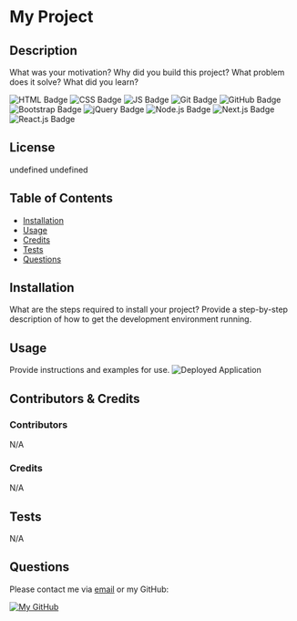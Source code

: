 
# My Project

## Description
What was your motivation? Why did you build this project? What problem does it solve? What did you learn?

![HTML Badge](https://img.shields.io/badge/HTML-white?logo=html5&logoColor=%23E34F26") ![CSS Badge](https://img.shields.io/badge/CSS-white?logo=CSS3&logoColor=%231572B6) ![JS Badge](https://img.shields.io/badge/JavaScript-white?logo=javascript&logoColor=%23F7DF1E) ![Git Badge](https://img.shields.io/badge/Git-white?logo=git&logoColor=%23F05032) ![GitHub Badge](https://img.shields.io/badge/GitHub-white?logo=github&logoColor=%23181717) ![Bootstrap Badge](https://img.shields.io/badge/Bootstrap-white?logo=bootstrap&logoColor=%237952B3) ![jQuery Badge](https://img.shields.io/badge/jQuery-white?logo=jquery&logoColor=%230769AD) ![Node.js Badge](https://img.shields.io/badge/Node.js-white?logo=nodedotjs&logoColor=%#339933) ![Next.js Badge](https://img.shields.io/badge/Next.js-white?logo=next.js&logoColor=%23000000) ![React.js Badge](https://img.shields.io/badge/React.js-white?logo=react&logoColor=%2361DAFB)

## License
undefined
undefined

## Table of Contents
- [Installation](#installation)
- [Usage](#usage)
- [Credits](#credits)
- [Tests](#tests)
- [Questions](#questions)

## Installation
What are the steps required to install your project? Provide a step-by-step description of how to get the development environment running.

## Usage
Provide instructions and examples for use.
	![Deployed Application](undefined)
	
## Contributors & Credits
### Contributors
N/A
### Credits
N/A

## Tests
N/A

## Questions
Please contact me via [email](mailto:jai.2002.gandhi@gmail.com) or my GitHub:

[![My GitHub](https://img.shields.io/badge/jg2002-j?style=flat&logo=github&labelColor=grey&color=white&logoColor=%23181717)](https://github.com/jg2002-j) 
		